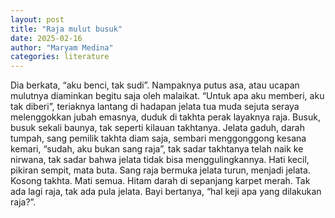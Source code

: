 ```yaml
---
layout: post
title: "Raja mulut busuk"
date: 2025-02-16
author: "Maryam Medina"
categories: literature
---
```


Dia berkata, “aku benci, tak sudi”. Nampaknya putus asa, atau ucapan mulutnya diaminkan begitu saja oleh malaikat. “Untuk apa aku memberi, aku tak diberi”, teriaknya lantang di hadapan jelata tua muda sejuta seraya melenggokkan jubah emasnya, duduk di takhta perak layaknya raja. Busuk, busuk sekali baunya, tak seperti kilauan takhtanya. Jelata gaduh, darah tumpah, sang pemilik takhta diam saja, sembari menggonggong kesana kemari, “sudah, aku bukan sang raja”, tak sadar takhtanya telah naik ke nirwana, tak sadar bahwa jelata tidak bisa menggulingkannya. Hati kecil, pikiran sempit, mata buta. Sang raja bermuka jelata turun, menjadi jelata. Kosong takhta. Mati semua. Hitam darah di sepanjang karpet merah. Tak ada lagi raja, tak ada pula jelata. Bayi bertanya, “hal keji apa yang dilakukan raja?”.
